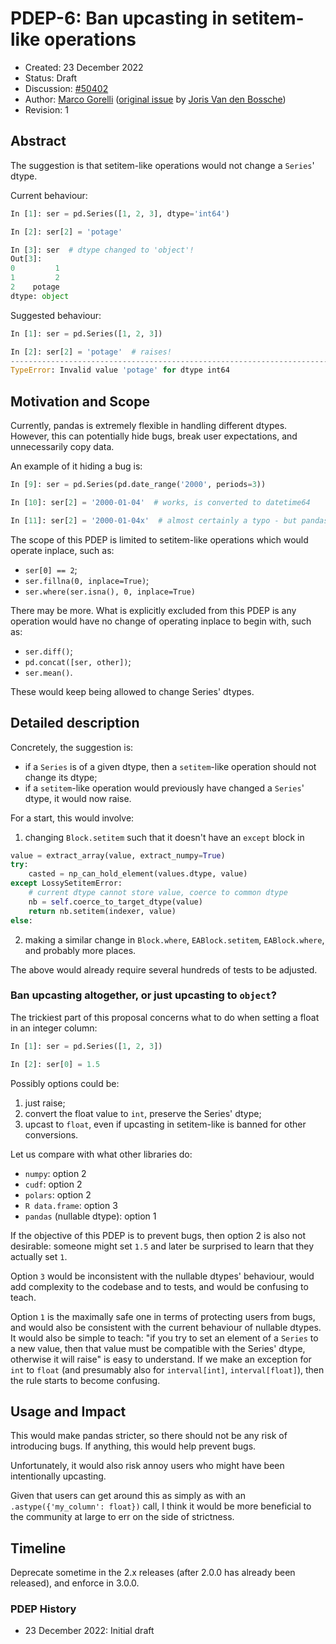 # PDEP-6: Ban upcasting in setitem-like operations

- Created: 23 December 2022
- Status: Draft
- Discussion: [#50402](https://github.com/pandas-dev/pandas/pull/50402)
- Author: [Marco Gorelli](https://github.com/MarcoGorelli) ([original issue](https://github.com/pandas-dev/pandas/issues/39584) by [Joris Van den Bossche](https://github.com/jorisvandenbossche))
- Revision: 1

## Abstract

The suggestion is that setitem-like operations would
not change a ``Series``' dtype.

Current behaviour:
```python
In [1]: ser = pd.Series([1, 2, 3], dtype='int64')

In [2]: ser[2] = 'potage'

In [3]: ser  # dtype changed to 'object'!
Out[3]:
0         1
1         2
2    potage
dtype: object
```

Suggested behaviour:

```python
In [1]: ser = pd.Series([1, 2, 3])

In [2]: ser[2] = 'potage'  # raises!
---------------------------------------------------------------------------
TypeError: Invalid value 'potage' for dtype int64
```

## Motivation and Scope

Currently, pandas is extremely flexible in handling different dtypes.
However, this can potentially hide bugs, break user expectations, and unnecessarily copy data.

An example of it hiding a bug is:
```python
In [9]: ser = pd.Series(pd.date_range('2000', periods=3))

In [10]: ser[2] = '2000-01-04'  # works, is converted to datetime64

In [11]: ser[2] = '2000-01-04x'  # almost certainly a typo - but pandas doesn't error, it upcasts to object
```

The scope of this PDEP is limited to setitem-like operations which would operate inplace, such as:
- ``ser[0] == 2``;
- ``ser.fillna(0, inplace=True)``;
- ``ser.where(ser.isna(), 0, inplace=True)``

There may be more. What is explicitly excluded from this PDEP is any operation would have no change
of operating inplace to begin with, such as:
- ``ser.diff()``;
- ``pd.concat([ser, other])``;
- ``ser.mean()``.

These would keep being allowed to change Series' dtypes.

## Detailed description

Concretely, the suggestion is:
- if a ``Series`` is of a given dtype, then a ``setitem``-like operation should not change its dtype;
- if a ``setitem``-like operation would previously have changed a ``Series``' dtype, it would now raise.

For a start, this would involve:

1. changing ``Block.setitem`` such that it doesn't have an ``except`` block in

  ```python
  value = extract_array(value, extract_numpy=True)
  try:
      casted = np_can_hold_element(values.dtype, value)
  except LossySetitemError:
      # current dtype cannot store value, coerce to common dtype
      nb = self.coerce_to_target_dtype(value)
      return nb.setitem(indexer, value)
  else:
  ```

2. making a similar change in ``Block.where``, ``EABlock.setitem``, ``EABlock.where``, and probably more places.

The above would already require several hundreds of tests to be adjusted.

### Ban upcasting altogether, or just upcasting to ``object``?

The trickiest part of this proposal concerns what to do when setting a float in an integer column:

```python
In [1]: ser = pd.Series([1, 2, 3])

In [2]: ser[0] = 1.5
```

Possibly options could be:
1. just raise;
2. convert the float value to ``int``, preserve the Series' dtype;
3. upcast to ``float``, even if upcasting in setitem-like is banned for other conversions.

Let us compare with what other libraries do:
- ``numpy``: option 2
- ``cudf``: option 2
- ``polars``: option 2
- ``R data.frame``: option 3
- ``pandas`` (nullable dtype): option 1

If the objective of this PDEP is to prevent bugs, then option 2 is also not desirable:
someone might set ``1.5`` and later be surprised to learn that they actually set ``1``.

Option ``3`` would be inconsistent with the nullable dtypes' behaviour, would add complexity
to the codebase and to tests, and would be confusing to teach.

Option ``1`` is the maximally safe one in terms of protecting users from bugs, and would
also be consistent with the current behaviour of nullable dtypes. It would also be simple to teach:
"if you try to set an element of a ``Series`` to a new value, then that value must be compatible
with the Series' dtype, otherwise it will raise" is easy to understand. If we make an exception for
``int`` to ``float`` (and presumably also for ``interval[int]``, ``interval[float]``), then the rule
starts to become confusing.

## Usage and Impact

This would make pandas stricter, so there should not be any risk of introducing bugs. If anything, this would help prevent bugs.

Unfortunately, it would also risk annoy users who might have been intentionally upcasting.

Given that users can get around this as simply as with an ``.astype({'my_column': float})`` call,
I think it would be more beneficial to the community at large to err on the side of strictness.

## Timeline

Deprecate sometime in the 2.x releases (after 2.0.0 has already been released), and enforce in 3.0.0.

### PDEP History

- 23 December 2022: Initial draft
